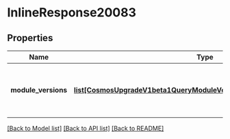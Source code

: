 # InlineResponse20083

## Properties
Name | Type | Description | Notes
------------ | ------------- | ------------- | -------------
**module_versions** | [**list[CosmosUpgradeV1beta1QueryModuleVersionsResponseModuleVersions]**](CosmosUpgradeV1beta1QueryModuleVersionsResponseModuleVersions.md) | module_versions is a list of module names with their consensus versions. | [optional] 

[[Back to Model list]](../README.md#documentation-for-models) [[Back to API list]](../README.md#documentation-for-api-endpoints) [[Back to README]](../README.md)

